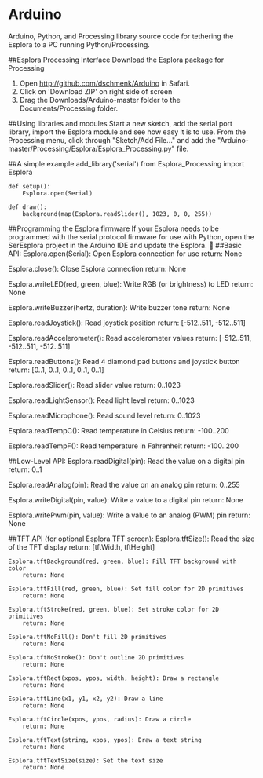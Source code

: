# Arduino
Arduino, Python, and Processing library source code for tethering the Esplora to a PC running Python/Processing.

##Esplora Processing Interface
Download the Esplora package for Processing
1. Open http://github.com/dschmenk/Arduino in Safari.
2. Click on 'Download ZIP' on right side of screen
3. Drag the Downloads/Arduino-master folder to the Documents/Processing folder.

##Using libraries and modules
Start a new sketch, add the serial port library, import the Esplora module and see how easy it is to use. From the Processing menu, click through "Sketch/Add File..." and add the "Arduino-master/Processing/Esplora/Esplora_Processing.py" file.

##A simple example
add_library('serial')
from Esplora_Processing import Esplora
```
def setup():
    Esplora.open(Serial)
    
def draw():
    background(map(Esplora.readSlider(), 1023, 0, 0, 255))
```
##Programming the Esplora firmware
If your Esplora needs to be programmed with the serial protocol firmware for use with Python, open the SerEsplora project in the Arduino IDE and update the Esplora.

##Basic API:
Esplora.open(Serial): Open Esplora connection for use
	return: None

Esplora.close(): Close Esplora connection
return: None

Esplora.writeLED(red, green, blue): Write RGB (or brightness) to LED
 	return: None

Esplora.writeBuzzer(hertz, duration): Write buzzer tone
  	return: None

Esplora.readJoystick(): Read joystick position
 	return: [-512..511, -512..511]

Esplora.readAccelerometer(): Read accelerometer values
 	return: [-512..511, -512..511, -512..511]

Esplora.readButtons(): Read 4 diamond pad buttons and joystick button
return: [0..1, 0..1, 0..1, 0..1, 0..1]

Esplora.readSlider(): Read slider value
return: 0..1023

Esplora.readLightSensor(): Read light level
return: 0..1023

Esplora.readMicrophone(): Read sound level
return: 0..1023

Esplora.readTempC(): Read temperature in Celsius
return: -100..200

Esplora.readTempF(): Read temperature in Fahrenheit
return: -100..200


##Low-Level API:
Esplora.readDigital(pin): Read the value on a digital pin
	return: 0..1

Esplora.readAnalog(pin): Read the value on an analog pin
	return: 0..255

Esplora.writeDigital(pin, value): Write a value to a digital pin
	return: None

Esplora.writePwm(pin, value): Write a value to an analog (PWM) pin
	return: None


##TFT API (for optional Esplora TFT screen):
	Esplora.tftSize(): Read the size of the TFT display
		return: [tftWidth, tftHeight]

	Esplora.tftBackground(red, green, blue): Fill TFT background with color
		return: None

	Esplora.tftFill(red, green, blue): Set fill color for 2D primitives
		return: None

	Esplora.tftStroke(red, green, blue): Set stroke color for 2D primitives
		return: None

	Esplora.tftNoFill(): Don't fill 2D primitives
		return: None

	Esplora.tftNoStroke(): Don't outline 2D primitives
		return: None

	Esplora.tftRect(xpos, ypos, width, height): Draw a rectangle
		return: None

	Esplora.tftLine(x1, y1, x2, y2): Draw a line
		return: None

	Esplora.tftCircle(xpos, ypos, radius): Draw a circle
		return: None

	Esplora.tftText(string, xpos, ypos): Draw a text string
		return: None

	Esplora.tftTextSize(size): Set the text size
		return: None
 

